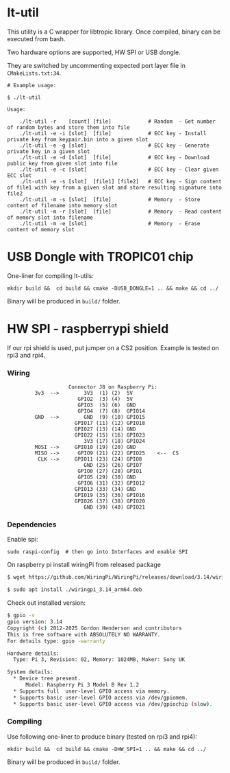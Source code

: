 # lt-util

This utility is a C wrapper for libtropic library. Once compiled, binary can be executed from bash.

Two hardware options are supported, HW SPI or USB dongle.

They are switched by uncommenting expected port layer file in `CMakeLists.txt:34`.


```
# Example usage:

$ ./lt-util

Usage:

	./lt-util -r    [count] [file]            # Random  - Get number of random bytes and store them into file
	./lt-util -e -i [slot]  [file]            # ECC key - Install private key from keypair.bin into a given slot
	./lt-util -e -g [slot]                    # ECC key - Generate private key in a given slot
	./lt-util -e -d [slot]  [file]            # ECC key - Download public key from given slot into file
	./lt-util -e -c [slot]                    # ECC key - Clear given ECC slot
	./lt-util -e -s [slot]  [file1] [file2]   # ECC key - Sign content of file1 with key from a given slot and store resulting signature into file2
	./lt-util -m -s [slot]  [file]            # Memory  - Store content of filename into memory slot
	./lt-util -m -r [slot]  [file]            # Memory  - Read content of memory slot into filename
	./lt-util -m -e [slot]                    # Memory  - Erase content of memory slot

```


# USB Dongle with TROPIC01 chip

One-liner for compiling lt-utils:

```
mkdir build &&  cd build && cmake -DUSB_DONGLE=1 .. && make && cd ../
```

Binary will be produced in `build/` folder.

# HW SPI - raspberrypi shield

If our rpi shield is used, put jumper on a CS2 position. Example is tested on rpi3 and rpi4.

### Wiring

```
                    Connector J8 on Raspberry Pi:
         3v3  -->        3V3  (1) (2)  5V    
                       GPIO2  (3) (4)  5V    
                       GPIO3  (5) (6)  GND   
                       GPIO4  (7) (8)  GPIO14
         GND  -->        GND  (9) (10) GPIO15
                      GPIO17 (11) (12) GPIO18
                      GPIO27 (13) (14) GND   
                      GPIO22 (15) (16) GPIO23
                         3V3 (17) (18) GPIO24
         MOSI -->     GPIO10 (19) (20) GND   
         MISO -->      GPIO9 (21) (22) GPIO25    <--  CS
          CLK -->     GPIO11 (23) (24) GPIO8 
                         GND (25) (26) GPIO7 
                       GPIO0 (27) (28) GPIO1 
                       GPIO5 (29) (30) GND   
                       GPIO6 (31) (32) GPIO12
                      GPIO13 (33) (34) GND   
                      GPIO19 (35) (36) GPIO16
                      GPIO26 (37) (38) GPIO20
                         GND (39) (40) GPIO21

```

### Dependencies

Enable spi:

```
sudo raspi-config  # then go into Interfaces and enable SPI
```

On raspberry pi install wiringPi from released package

```bash
$ wget https://github.com/WiringPi/WiringPi/releases/download/3.14/wiringpi_3.14_arm64.deb

$ sudo apt install ./wiringpi_3.14_arm64.deb
```

Check out installed version:

```bash
$ gpio -v
gpio version: 3.14
Copyright (c) 2012-2025 Gordon Henderson and contributors
This is free software with ABSOLUTELY NO WARRANTY.
For details type: gpio -warranty

Hardware details:
  Type: Pi 3, Revision: 02, Memory: 1024MB, Maker: Sony UK

System details:
  * Device tree present.
      Model: Raspberry Pi 3 Model B Rev 1.2
  * Supports full  user-level GPIO access via memory.
  * Supports basic user-level GPIO access via /dev/gpiomem.
  * Supports basic user-level GPIO access via /dev/gpiochip (slow).

```

### Compiling

Use following one-liner to produce binary (tested on rpi3 and rpi4):

```
mkdir build &&  cd build && cmake -DHW_SPI=1 .. && make && cd ../
```
Binary will be produced in `build/` folder.

